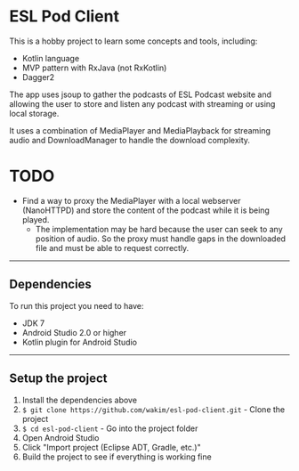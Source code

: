 # ESL Pod Client

This is a hobby project to learn some concepts and tools, including:

 - Kotlin language
 - MVP pattern with RxJava (not RxKotlin)
 - Dagger2
 
The app uses jsoup to gather the podcasts of ESL Podcast website and allowing the user to store and listen any podcast with streaming or using local storage.

It uses a combination of MediaPlayer and MediaPlayback for streaming audio and DownloadManager to handle the download complexity.

# TODO

 - Find a way to proxy the MediaPlayer with a local webserver (NanoHTTPD) and store the content of the podcast while it is being played.
     - The implementation may be hard because the user can seek to any position of audio. So the proxy must handle gaps in the downloaded file and must be able to request correctly.

----

## Dependencies

To run this project you need to have:

 - JDK 7
 - Android Studio 2.0 or higher
 - Kotlin plugin for Android Studio
 

---

## Setup the project

1. Install the dependencies above
2. `$ git clone https://github.com/wakim/esl-pod-client.git` - Clone the project
3. `$ cd esl-pod-client` - Go into the project folder
4. Open Android Studio
5. Click "Import project (Eclipse ADT, Gradle, etc.)"
6. Build the project to see if everything is working fine
